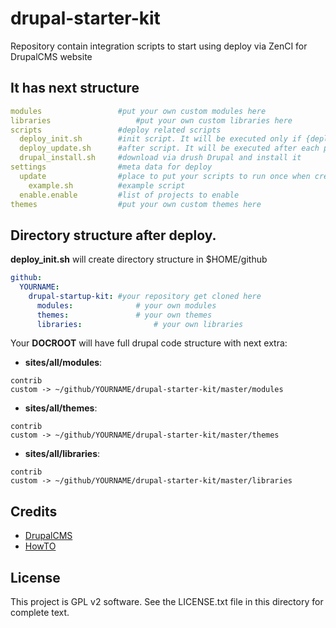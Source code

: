 # drupal-starter-kit
Repository contain integration scripts to start using deploy via ZenCI for DrupalCMS website

It has next structure
-------
```yaml
modules					#put your own custom modules here
libraries					#put your own custom libraries here
scripts					#deploy related scripts
  deploy_init.sh		#init script. It will be executed only if {deploy_dir} is empty
  deploy_update.sh		#after script. It will be executed after each push to repository
  drupal_install.sh		#download via drush Drupal and install it
settings				#meta data for deploy
  update				#place to put your scripts to run once when created
    example.sh			#example script
  enable.enable			#list of projects to enable
themes					#put your own custom themes here
```
## Directory structure after deploy.

**deploy_init.sh** will create directory structure in $HOME/github 

```yaml
github:
  YOURNAME:
    drupal-startup-kit:	#your repository get cloned here
      modules: 				# your own modules
      themes: 				# your own themes
      libraries: 				# your own libraries
```

Your **DOCROOT** will have full drupal code structure with next extra:

- **sites/all/modules**:

```textile
contrib 
custom -> ~/github/YOURNAME/drupal-starter-kit/master/modules
```

- **sites/all/themes**:

```textile
contrib 
custom -> ~/github/YOURNAME/drupal-starter-kit/master/themes
```

- **sites/all/libraries**:

```textile
contrib 
custom -> ~/github/YOURNAME/drupal-starter-kit/master/libraries
```

Credits
-------

- [DrupalCMS](https://drupal.org)
- [HowTO](http://docs.zen.ci/advanced-start/advanced-deploy-drupal)


License
-------

This project is GPL v2 software. See the LICENSE.txt file in this directory for
complete text.

